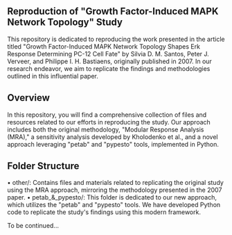 ﻿Reproduction of "Growth Factor-Induced MAPK Network Topology" Study
------------------------------------------------

This repository is dedicated to reproducing the work presented
in the article titled "Growth Factor-Induced MAPK Network
Topology Shapes Erk Response Determining PC-12 Cell Fate"
by Silvia D. M. Santos, Peter J. Verveer, and Philippe
I. H. Bastiaens, originally published in 2007. In our 
research endeavor, we aim to replicate the findings 
and methodologies outlined in this influential paper.


Overview
-----------------------------------------------
In this repository, you will find a comprehensive
 collection of files and resources related to our 
efforts in reproducing the study. Our approach 
includes both the original methodology, "Modular
 Response Analysis (MRA)," a sensitivity analysis 
developed by Kholodenko et al., and a novel approach
 leveraging "petab" and "pypesto" tools, implemented in Python.


Folder Structure
------------------------------------------------
• other/: Contains files and materials related to 
replicating the original study using the MRA approach,
 mirroring the methodology presented in the 2007 paper.
 • petab_&_pypesto/: This folder is dedicated to our 
new approach, which utilizes the "petab" and "pypesto"
 tools. We have developed Python code to replicate the
 study's findings using this modern framework.


To be continued...

